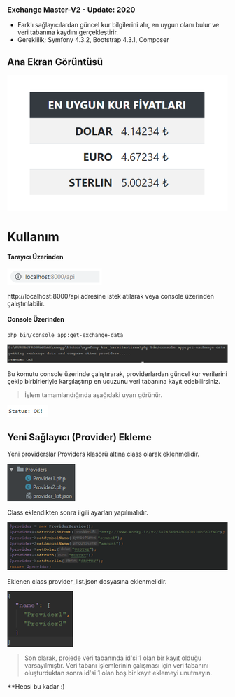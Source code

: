 ### Exchange Master-V2 - Update: 2020

- Farklı sağlayıcılardan güncel kur bilgilerini alır, en uygun olanı bulur ve veri tabanına kaydını gerçekleştirir.
- Gereklilik; Symfony 4.3.2, Bootstrap 4.3.1, Composer


## Ana Ekran Görüntüsü
![](https://raw.githubusercontent.com/smtylmzx/symfony-kur-karsilastirma/master/doc/indexPage.png)

# Kullanım

#### Tarayıcı Üzerinden
![](https://raw.githubusercontent.com/smtylmzx/symfony-kur-karsilastirma/master/doc/addressAPI.png)

http://localhost:8000/api adresine istek atılarak veya console üzerinden çalıştırılabilir.

#### Console Üzerinden
```console
php bin/console app:get-exchange-data
```

![](https://raw.githubusercontent.com/smtylmzx/symfony-kur-karsilastirma/master/doc/console_command.png)

Bu komutu console üzerinde çalıştırarak, providerlardan güncel kur verilerini çekip birbirleriyle karşılaştırıp en ucuzunu veri tabanına kayıt edebilirsiniz.

> İşlem tamamlandığında aşağıdaki uyarı görünür.

![](https://raw.githubusercontent.com/smtylmzx/symfony-kur-karsilastirma/master/doc/StatusOK.png)

## Yeni Sağlayıcı (Provider) Ekleme
Yeni providerslar Providers klasörü altına class olarak eklenmelidir.

![](https://raw.githubusercontent.com/smtylmzx/symfony-kur-karsilastirma/master/doc/providers.png)

Class eklendikten sonra ilgili ayarları yapılmalıdır.

![](https://raw.githubusercontent.com/smtylmzx/symfony-kur-karsilastirma/master/doc/providersetting.png)

Eklenen class provider_list.json dosyasına eklenmelidir.

![](https://raw.githubusercontent.com/smtylmzx/symfony-kur-karsilastirma/master/doc/providerlist.png)

> Son olarak, projede veri tabanında id'si 1 olan bir kayıt olduğu varsayılmıştır.
Veri tabanı işlemlerinin çalışması için veri tabanını oluşturduktan sonra id'si 1 olan boş bir kayıt eklemeyi unutmayın.

**Hepsi bu kadar :)
